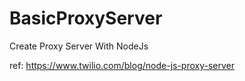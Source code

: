 # BasicProxyServer
Create Proxy Server With NodeJs

ref: https://www.twilio.com/blog/node-js-proxy-server

